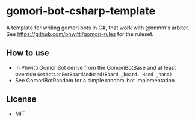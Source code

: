 # gomori-bot-csharp-template
A template for writing gomori bots in C#, that work with @nnmm's arbiter. See https://github.com/phwitti/gomori-rules for the ruleset.

## How to use
 - In Phwitti.GomoriBot derive from the GomoriBotBase and at least override `GetActionForBoardAndHand(Board _board, Hand _hand)`
 - See GomoriBotRandom for a simple random-bot implementation

## License
 - MIT
